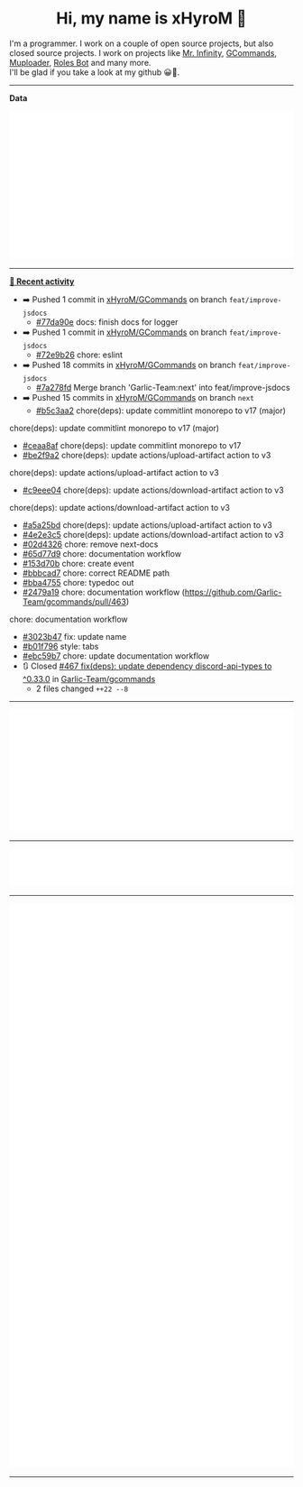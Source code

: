 <p align="center">
    <!-- <img src="https://avatars.githubusercontent.com/u/56601352" width="192" alt="hyro's pfp" /> -->
    <h1 align="center">Hi, my name is xHyroM 👋</h1>
</p>

I'm a programmer. I work on a couple of open source projects, but also closed source projects. I work on projects like [Mr. Infinity](https://discord.com/oauth2/authorize?client_id=720321585625694239&scope=bot%20applications.commands&permissions=8&redirect_uri=https://blobs.gq/imanager&prompt=consent&response_type=code), [GCommands](https://github.com/Garlic-Team/GCommands), [Muploader](https://github.com/xHyroM/Muploder), [Roles Bot](https://github.com/xHyroM/roles-bot) and many more.  
I'll be glad if you take a look at my github 😀👀.

___
**Data**

<img src="https://github.com/xHyroM/xHyroM/blob/master/.cache/base.svg">

___

**[📰 Recent activity](https://github.com/xHyroM)**
* ➡️ Pushed 1 commit in [xHyroM/GCommands](https://github.com/xHyroM/GCommands) on branch `feat/improve-jsdocs`
  * [#77da90e](https://github.com/xHyroM/GCommands/commit/77da90e) docs: finish docs for logger
* ➡️ Pushed 1 commit in [xHyroM/GCommands](https://github.com/xHyroM/GCommands) on branch `feat/improve-jsdocs`
  * [#72e9b26](https://github.com/xHyroM/GCommands/commit/72e9b26) chore: eslint
* ➡️ Pushed 18 commits in [xHyroM/GCommands](https://github.com/xHyroM/GCommands) on branch `feat/improve-jsdocs`
  * [#7a278fd](https://github.com/xHyroM/GCommands/commit/7a278fd) Merge branch &#39;Garlic-Team:next&#39; into feat/improve-jsdocs
* ➡️ Pushed 15 commits in [xHyroM/GCommands](https://github.com/xHyroM/GCommands) on branch `next`
  * [#b5c3aa2](https://github.com/xHyroM/GCommands/commit/b5c3aa2) chore(deps): update commitlint monorepo to v17 (major)

chore(deps): update commitlint monorepo to v17 (major)
  * [#ceaa8af](https://github.com/xHyroM/GCommands/commit/ceaa8af) chore(deps): update commitlint monorepo to v17
  * [#be2f9a2](https://github.com/xHyroM/GCommands/commit/be2f9a2) chore(deps): update actions/upload-artifact action to v3

chore(deps): update actions/upload-artifact action to v3
  * [#c9eee04](https://github.com/xHyroM/GCommands/commit/c9eee04) chore(deps): update actions/download-artifact action to v3

chore(deps): update actions/download-artifact action to v3
  * [#a5a25bd](https://github.com/xHyroM/GCommands/commit/a5a25bd) chore(deps): update actions/upload-artifact action to v3
  * [#4e2e3c5](https://github.com/xHyroM/GCommands/commit/4e2e3c5) chore(deps): update actions/download-artifact action to v3
  * [#02d4326](https://github.com/xHyroM/GCommands/commit/02d4326) chore: remove next-docs
  * [#65d77d9](https://github.com/xHyroM/GCommands/commit/65d77d9) chore: documentation workflow
  * [#153d70b](https://github.com/xHyroM/GCommands/commit/153d70b) chore: create event
  * [#bbbcad7](https://github.com/xHyroM/GCommands/commit/bbbcad7) chore: correct README path
  * [#bba4755](https://github.com/xHyroM/GCommands/commit/bba4755) chore: typedoc out
  * [#2479a19](https://github.com/xHyroM/GCommands/commit/2479a19) chore: documentation workflow (https://github.com/Garlic-Team/gcommands/pull/463)

chore: documentation workflow
  * [#3023b47](https://github.com/xHyroM/GCommands/commit/3023b47) fix: update name
  * [#b01f796](https://github.com/xHyroM/GCommands/commit/b01f796) style: tabs
  * [#ebc59b7](https://github.com/xHyroM/GCommands/commit/ebc59b7) chore: update documentation workflow
* 🔃 Closed [#467 fix(deps): update dependency discord-api-types to ^0.33.0](https://github.com/Garlic-Team/gcommands/pull/467) in [Garlic-Team/gcommands](https://github.com/Garlic-Team/gcommands)
  * 2 files changed `++22 --8`


___

<img src="https://github.com/xHyroM/xHyroM/blob/master/.cache/isocalendar.svg">

___

<img src="https://github.com/xHyroM/xHyroM/blob/master/.cache/languages.svg">

___

<img src="https://github.com/xHyroM/xHyroM/blob/master/.cache/achievements.svg">

___
